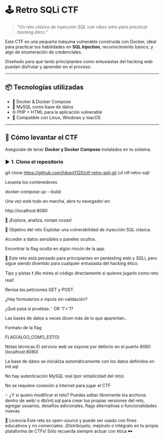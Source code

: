 # 🕹️ Retro SQLi CTF

> *"Un reto clásico de inyección SQL con vibes retro para practicar hacking ético."*

Este CTF es una pequeña máquina vulnerable construida con Docker, ideal para practicar tus habilidades en **SQL Injection**, reconocimiento básico, y algo de enumeración de credenciales.

Diseñado para que tanto principiantes como entusiastas del hacking web puedan disfrutar y aprender en el proceso.

---

## 📦 Tecnologías utilizadas

- 🐳 Docker & Docker Compose
- 🐘 MySQL como base de datos
- 🌐 PHP + HTML para la aplicación vulnerable
- 🐧 Compatible con Linux, Windows y macOS

---

## 🚀 Cómo levantar el CTF

Asegúrate de tener **Docker y Docker Compose** instalados en tu sistema.

### ▶️ 1. Clona el repositorio

git clone https://github.com/hikarii1120/ctf-retro-sqli.git
cd ctf-retro-sqli

Levanta los contenedores

docker-compose up --build

Una vez esté todo en marcha, abre tu navegador en:

http://localhost:8080

👀 ¡Explora, analiza, rompe cosas! 

🧠 Objetivo del reto
Explotar una vulnerabilidad de inyección SQL clásica.

Acceder a datos sensibles o paneles ocultos.

Encontrar la flag oculta en algún rincón de la app.

🧨 Este reto está pensado para principiantes en pentesting web y SQLi, pero sigue siendo divertido para cualquier entusiasta del hacking ético.

Tips y pistas
❗ ¡No mires el código directamente si quieres jugarlo como reto real!

Revisa las peticiones GET y POST.

¿Hay formularios o inputs sin validación?

¿Qué pasa si pruebas: ' OR '1'='1?

Las bases de datos a veces dicen más de lo que aparentan..

 Formato de la flag

FLAG{ALGO_COMO_ESTO}

Notas técnicas
El servicio web se expone por defecto en el puerto 8080 (localhost:8080)

La base de datos se inicializa automáticamente con los datos definidos en init.sql

No hay autenticación MySQL real (por simplicidad del reto)

No se requiere conexión a internet para jugar el CTF

💡 ¿Y si quiero modificar el reto?
Puedes editar libremente los archivos dentro de web/ o db/init.sql para crear tus propias versiones del reto, agregar usuarios, desafíos adicionales, flags alternativas o funcionalidades nuevas.

📜 Licencia
Este reto es open-source y puede ser usado con fines educativos y no comerciales.
¡Distribúyelo, mejóralo o intégralo en tu propia plataforma de CTFs!
Sólo recuerda siempre actuar con ética 🕶️
